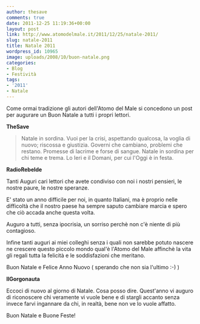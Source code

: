 ```yaml
---
author: thesave
comments: true
date: 2011-12-25 11:19:36+00:00
layout: post
link: http://www.atomodelmale.it/2011/12/25/natale-2011/
slug: natale-2011
title: Natale 2011
wordpress_id: 10965
image: uploads/2008/10/buon-natale.png
categories:
- Blog
- Festività
tags:
- '2011'
- Natale
---
```


Come ormai tradizione gli autori dell'Atomo del Male si concedono un post per augurare un Buon Natale a tutti i propri lettori.

**TheSave**

<blockquote>Natale in sordina.
Vuoi per la crisi,
aspettando qualcosa,
la voglia di nuovo;
riscossa e giustizia.
Governi che cambiano,
problemi che restano.
Promesse di lacrime
e forse di sangue.
Natale in sordina per chi teme e trema.
Lo Ieri e il Domani,
per cui l'Oggi è in festa.</blockquote>

**RadioRebelde**

Tanti Auguri cari lettori che avete condiviso con noi i nostri pensieri, le nostre paure, le nostre speranze.

E' stato un anno difficile per noi, in quanto Italiani, ma è proprio nelle difficoltà che il nostro paese ha sempre saputo cambiare marcia e spero che ciò accada anche questa volta.

Auguro a tutti, senza ipocrisia, un sorriso perchè non c'è niente di più contagioso.

Infine tanti auguri ai miei colleghi senza i quali non sarebbe potuto nascere ne crescere questo piccolo mondo qual'è l'Atomo del Male affinchè la vita gli regali tutta la felicità e le soddisfazioni che meritano.

Buon Natale e Felice Anno Nuovo ( sperando che non sia l'ultimo :-) )

**IlGorgonauta**

Eccoci di nuovo al giorno di Natale. Cosa posso dire. Quest'anno vi auguro di riconoscere chi veramente vi vuole bene e di stargli accanto senza invece farvi ingannare da chi, in realtà, bene non ve lo vuole affatto.

Buon Natale e Buone Feste!
